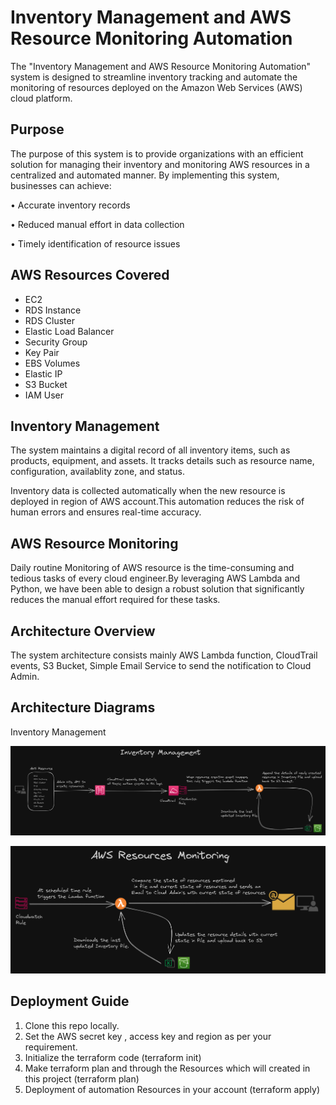 
# Inventory Management and AWS Resource Monitoring Automation

The "Inventory Management and AWS Resource Monitoring Automation" system is designed to streamline inventory tracking and automate the monitoring of resources deployed on the Amazon Web Services (AWS) cloud platform. 




## Purpose

The purpose of this system is to provide organizations with an efficient solution for managing their inventory and monitoring AWS resources in a centralized and automated manner. By implementing this system, businesses can achieve:

•	Accurate inventory records 

•	Reduced manual effort in data collection

•	Timely identification of resource issues



## AWS Resources Covered

- EC2
- RDS Instance
- RDS Cluster
- Elastic Load Balancer
- Security Group
- Key Pair
- EBS Volumes
- Elastic IP
- S3 Bucket
- IAM User

## Inventory Management


The system maintains a digital record of all inventory items, such as products, equipment, and assets. It tracks details such as resource name, configuration, availablity zone, and status.

Inventory data is collected automatically when the new resource is deployed in region of AWS account.This automation reduces the risk of human errors and ensures real-time accuracy.

 ## AWS Resource Monitoring

Daily routine Monitoring of AWS resource is the time-consuming and tedious tasks of every cloud engineer.By leveraging AWS Lambda and Python, we have been able to design a robust solution that significantly reduces the manual effort required for these tasks.

 ## Architecture Overview

The system architecture consists mainly AWS Lambda function, CloudTrail events, S3 Bucket, Simple Email Service to send the notification to Cloud Admin.


## Architecture Diagrams

Inventory Management

![Inventory Management](https://github.com/amyzanje/Inventory-Project-Infra/blob/main/Architecture/Inventory%20Management.png?raw=true)



![AWS Resources Monitoring](https://github.com/amyzanje/Inventory-Project-Infra/blob/main/Architecture/AWS%20Resource%20Monitoring.png?raw=true)


 ## Deployment Guide

 1. Clone this repo locally.
 2. Set the AWS secret key , access key and region as per your requirement.
 3. Initialize the terraform code (terraform init)
 4. Make terraform plan and through the Resources which will created in this project (terraform plan)
 5. Deployment of automation Resources in your account (terraform apply)
